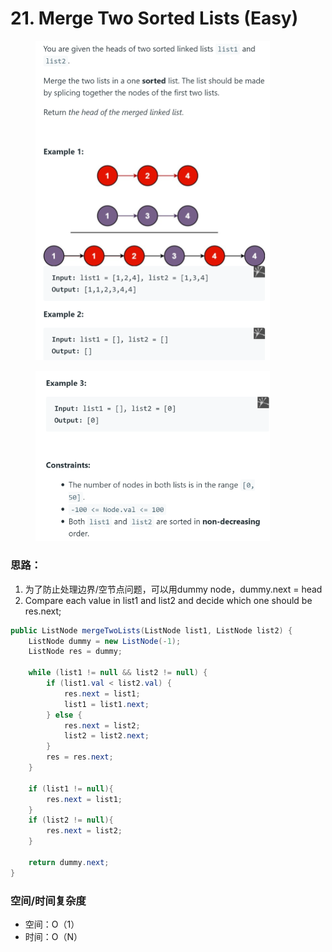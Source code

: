 # 21. Merge Two Sorted Lists (Easy)

<figure><img src="../../../.gitbook/assets/image (87).png" alt="" width="375"><figcaption></figcaption></figure>

<figure><img src="../../../.gitbook/assets/image (113).png" alt="" width="375"><figcaption></figcaption></figure>

### 思路：

1. 为了防止处理边界/空节点问题，可以用dummy node，dummy.next = head
2. Compare each value in list1 and list2 and decide which one should be res.next;

```java
public ListNode mergeTwoLists(ListNode list1, ListNode list2) {
    ListNode dummy = new ListNode(-1);
    ListNode res = dummy;

    while (list1 != null && list2 != null) {
        if (list1.val < list2.val) {
            res.next = list1;
            list1 = list1.next;
        } else {
            res.next = list2;
            list2 = list2.next;
        }
        res = res.next;
    }

    if (list1 != null){
        res.next = list1;
    }
    if (list2 != null){
        res.next = list2;
    }

    return dummy.next;
}
```

### 空间/时间复杂度

* 空间：O（1）
* 时间：O（N）
